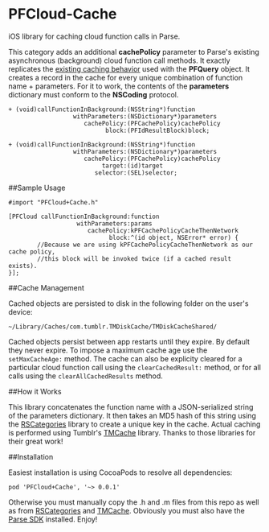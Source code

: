 PFCloud-Cache
=============

iOS library for caching cloud function calls in Parse.

This category adds an additional **cachePolicy** parameter to Parse's existing asynchronous (background) cloud function call methods. It exactly replicates the [existing caching behavior] used with the **PFQuery** object. It creates a record in the cache for every unique combination of function name + parameters. For it to work, the contents of the **parameters** dictionary must conform to the **NSCoding** protocol. 

```
+ (void)callFunctionInBackground:(NSString*)function
                  withParameters:(NSDictionary*)parameters
                     cachePolicy:(PFCachePolicy)cachePolicy
                           block:(PFIdResultBlock)block;
```
```
+ (void)callFunctionInBackground:(NSString*)function
                  withParameters:(NSDictionary*)parameters
                     cachePolicy:(PFCachePolicy)cachePolicy
                          target:(id)target
                        selector:(SEL)selector;
```

##Sample Usage

```
#import "PFCloud+Cache.h"

[PFCloud callFunctionInBackground:function
                   withParameters:params
                      cachePolicy:kPFCachePolicyCacheThenNetwork
                            block:^(id object, NSError* error) {
		//Because we are using kPFCachePolicyCacheThenNetwork as our cache policy,
		//this block will be invoked twice (if a cached result exists). 
}];
```

##Cache Management

Cached objects are persisted to disk in the following folder on the user's device:

```
~/Library/Caches/com.tumblr.TMDiskCache/TMDiskCacheShared/
```

Cached objects persist between app restarts until they expire. By default they never expire. To impose a maximum cache age use the ```setMaxCacheAge:``` method. The cache can also be explicity cleared for a particular cloud function call using the ```clearCachedResult:``` method, or for all calls using the ```clearAllCachedResults``` method.

##How it Works

This library concatenates the function name with a JSON-serialized string of the parameters dictionary. It then takes an MD5 hash of this string using the [RSCategories] library to create a unique key in the cache. Actual caching is performed using Tumblr's [TMCache] library. Thanks to those libraries for their great work!

##Installation

Easiest installation is using CocoaPods to resolve all dependencies:

```pod 'PFCloud+Cache', '~> 0.0.1'```

Otherwise you must manually copy the .h and .m files from this repo as well as from [RSCategories] and [TMCache]. Obviously you must also have the [Parse SDK] installed. Enjoy!

[existing caching behavior]:https://parse.com/docs/ios_guide#queries-caching/iOS
[RSCategories]:https://github.com/reejosamuel/RSCategories
[TMCache]:https://github.com/tumblr/TMCache
[Parse SDK]:https://parse.com/downloads/ios/parse-library/latest
